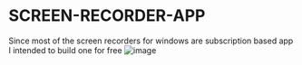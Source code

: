 # SCREEN-RECORDER-APP
Since most of the screen recorders for windows are subscription based app I intended to build one for free
![image](https://github.com/SulleyAbdulLatif/SCREEN-RECORDER-APP/assets/113096026/8787291c-5bb3-44b4-b572-b37e282c970b)
